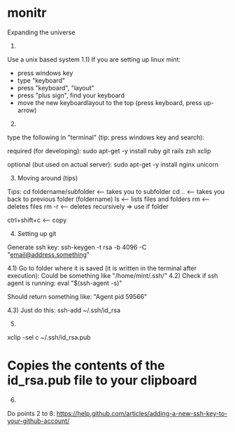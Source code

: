 # monitr
Expanding the universe

1)
Use a unix based system
1.1)
If you are setting up linux mint:
 - press windows key
 - type "keyboard"
 - press "keyboard", "layout"
 - press "plus sign", find your keyboard
 - move the new keyboardlayout to the top (press keyboard, press up-arrow)
 
2)
type the following in "terminal" (tip: press windows key and search):

required (for developing):
sudo apt-get -y install ruby git rails zsh xclip

optional (but used on actual server):
sudo apt-get -y install nginx unicorn

3) Moving around (tips)

Tips: cd foldername/subfolder <-- takes you to subfolder
cd .. <-- takes you back to previous folder (foldername)
ls <-- lists files and folders 
rm <-- deletes files
rm -r <-- deletes recursively => use if folder

ctrl+shift+c <-- copy


4) Setting up git

Generate ssh key:
ssh-keygen -t rsa -b 4096 -C "email@address.something"

4.1) Go to folder where it is saved (it is written in the terminal after execution):
Could be something like "/home/mint/.ssh/"
4.2) Check if ssh agent is running:
eval "$(ssh-agent -s)"

Should return something like: "Agent pid 59566"

4.3) Just do this:
ssh-add ~/.ssh/id_rsa

5) 
xclip -sel c  ~/.ssh/id_rsa.pub
# Copies the contents of the id_rsa.pub file to your clipboard

6)
Do points 2 to 8: https://help.github.com/articles/adding-a-new-ssh-key-to-your-github-account/
